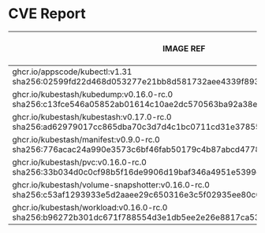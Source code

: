 # CVE Report
|                                                          IMAGE REF                                                           |      OS       | CRITICAL<BR>(OS, OTHER) | HIGH<BR>(OS, OTHER) | MEDIUM<BR>(OS, OTHER) | LOW<BR>(OS, OTHER) | UNKNOWN<BR>(OS, OTHER) |
|------------------------------------------------------------------------------------------------------------------------------|---------------|-------------------------|---------------------|-----------------------|--------------------|------------------------|
| ghcr.io/appscode/kubectl:v1.31<br>sha256:02599fd22d468d053277e21bb8d581732aee4339f893194c3cc4f4b780a23d3a                    |               | 0, 0                    | 0, 0                | 0, 1                  | 0, 0               | 0, 0                   |
| ghcr.io/kubestash/kubedump:v0.16.0-rc.0<br>sha256:c13fce546a05852ab01614c10ae2dc570563ba92a38ef794f451a922713a94e2           |               | 0, 1                    | 0, 1                | 0, 4                  | 0, 0               | 0, 0                   |
| ghcr.io/kubestash/kubestash:v0.17.0-rc.0<br>sha256:ad62979017cc865dba70c3d7d4c1bc0711cd31e3785571a0fdc248b36a8dbfb1          | alpine 3.21.3 | 0, 1                    | 0, 2                | 0, 4                  | 0, 0               | 0, 0                   |
| ghcr.io/kubestash/manifest:v0.9.0-rc.0<br>sha256:776acac24a990e3573c6bf46fab50179c4b87abcd477864b866bc3cb860a19ca            |               | 0, 1                    | 0, 1                | 0, 4                  | 0, 0               | 0, 0                   |
| ghcr.io/kubestash/pvc:v0.16.0-rc.0<br>sha256:33b034d0c0cf98b5f16de9906d19baf346a4951e5399d9334f393ccae838d68d                |               | 0, 1                    | 0, 1                | 0, 4                  | 0, 0               | 0, 0                   |
| ghcr.io/kubestash/volume-snapshotter:v0.16.0-rc.0<br>sha256:c53af1293933e5d2aaee29c650316e3c5f02935ee80c024d0a3d7e8d4644a115 |               | 0, 0                    | 0, 0                | 0, 0                  | 0, 0               | 0, 0                   |
| ghcr.io/kubestash/workload:v0.16.0-rc.0<br>sha256:b96272b301dc671f788554d3e1db5ee2e26e8817ca539bd49d68df03b7cfa07f           |               | 0, 1                    | 0, 1                | 0, 4                  | 0, 0               | 0, 0                   |

